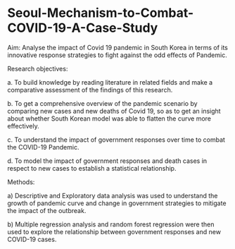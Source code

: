 # Seoul-Mechanism-to-Combat-COVID-19-A-Case-Study

Aim: Analyse the impact of Covid 19 pandemic in South Korea in terms of its innovative response strategies to fight against the odd effects of Pandemic.

Research objectives:

a. To build knowledge by reading literature in related fields and make a comparative  assessment of the findings of this research. 

b. To get a comprehensive overview of the pandemic scenario by comparing new cases and  new deaths of Covid 19, so as to get an insight about whether South Korean model was able to flatten the curve more effectively. 

c. To understand the impact of government responses over time to combat the COVID-19 Pandemic.

d. To model the impact of government responses and death cases in respect to new cases to 
establish a statistical relationship.

Methods: 

a) Descriptive and Exploratory data analysis was used to understand the growth of pandemic curve and change in government strategies to mitigate the impact of the outbreak. 

b) Multiple regression analysis and random forest regression were then used to explore the relationship between government responses and new COVID-19 cases. 
